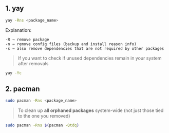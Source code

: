 
## 1. yay

```bash
yay -Rns <package_name>
```

Explanation:

	-R → remove package
	-n → remove config files (backup and install reason info)
	-s → also remove dependencies that are not required by other packages

> If you want to check if unused dependencies remain in your system after removals

```bash
yay -Yc
```

## 2. pacman

```bash
sudo pacman -Rns <package_name>
```

> To clean up **all orphaned packages** system-wide (not just those tied to the one you removed)

```bash
sudo pacman -Rns $(pacman -Qtdq)
```

